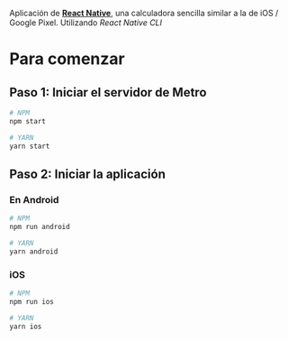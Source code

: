 Aplicación de [**React Native**](https://reactnative.dev), una calculadora sencilla similar a la de iOS / Google Pixel.
Utilizando _React Native CLI_

# Para comenzar


## Paso 1: Iniciar el servidor de Metro

```bash
# NPM
npm start

# YARN
yarn start
```

## Paso 2: Iniciar la aplicación

### En Android

```bash
# NPM
npm run android

# YARN
yarn android
```

### iOS

```bash
# NPM
npm run ios

# YARN
yarn ios
```